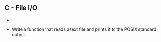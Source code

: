 ## C - File I/O ##

  *

- Write a function that reads a text file and prints it to the POSIX standard output.
